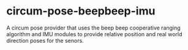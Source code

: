 # circum-pose-beepbeep-imu
A circum pose provider that uses the beep beep cooperative ranging algorithm and IMU modules to provide relative position and real world direction poses for the senors.
